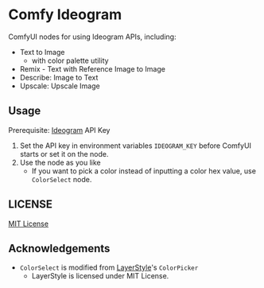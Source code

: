 # Comfy Ideogram

ComfyUI nodes for using Ideogram APIs, including:
* Text to Image
  * with color palette utility
* Remix - Text with Reference Image to Image
* Describe: Image to Text
* Upscale: Upscale Image 

## Usage
Prerequisite: [Ideogram](https://ideogram.ai/) API Key

1. Set the API key in environment variables `IDEOGRAM_KEY` before ComfyUI starts or set it on the node.
2. Use the node as you like
   * If you want to pick a color instead of inputting a color hex value, use `ColorSelect` node.

## LICENSE
[MIT License](LICENSE)

## Acknowledgements

* `ColorSelect` is modified from [LayerStyle](https://github.com/chflame163/ComfyUI_LayerStyle)'s `ColorPicker`
  * LayerStyle is licensed under MIT License.